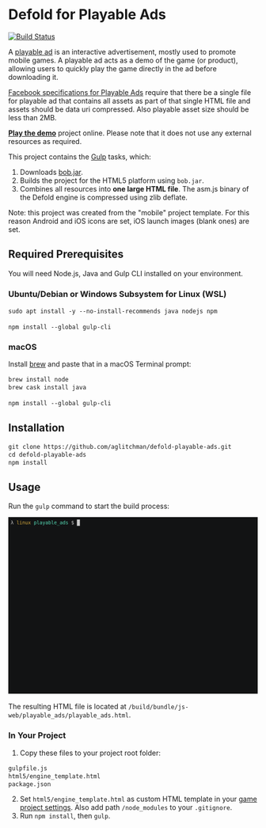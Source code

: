 # Defold for Playable Ads

[![Build Status](https://travis-ci.com/aglitchman/defold-playable-ads.svg?branch=master)](https://travis-ci.com/aglitchman/defold-playable-ads)

A [playable ad](https://learn.g2crowd.com/playable-ads) is an interactive advertisement, mostly used to promote mobile games. A playable ad acts as a demo of the game (or product), allowing users to quickly play the game directly in the ad before downloading it.

[Facebook specifications for Playable Ads](https://www.facebook.com/business/help/412951382532338?helpref=faq_content) require that there be a single file for playable ad that contains all assets as part of that single HTML file and assets should be data uri compressed. Also playable asset size should be less than 2MB.

[**Play the demo**](https://aglitchman.github.io/defold-playable-ads/) project online. Please note that it does not use any external resources as required.

This project contains the [Gulp](https://gulpjs.com/) tasks, which:
1. Downloads [bob.jar](https://d.defold.com/stable/).
2. Builds the project for the HTML5 platform using `bob.jar`.
3. Combines all resources into **one large HTML file**. The asm.js binary of the Defold engine is compressed using zlib deflate.

Note: this project was created from the "mobile" project template. For this reason Android and iOS icons are set, iOS launch images (blank ones) are set.

## Required Prerequisites

You will need Node.js, Java and Gulp CLI installed on your environment.

### Ubuntu/Debian or Windows Subsystem for Linux (WSL)

```
sudo apt install -y --no-install-recommends java nodejs npm

npm install --global gulp-cli
```

### macOS

Install [brew](https://brew.sh/) and paste that in a macOS Terminal prompt:

```
brew install node
brew cask install java

npm install --global gulp-cli
```

## Installation

```
git clone https://github.com/aglitchman/defold-playable-ads.git
cd defold-playable-ads
npm install
```

## Usage

Run the `gulp` command to start the build process:

![Command line](docs/gulp.gif)

The resulting HTML file is located at `/build/bundle/js-web/playable_ads/playable_ads.html`.

### In Your Project

1. Copy these files to your project root folder:
```
gulpfile.js
html5/engine_template.html
package.json
```
2. Set `html5/engine_template.html` as custom HTML template in your [game project settings](https://www.defold.com/manuals/html5/). Also add path `/node_modules` to your `.gitignore`.
3. Run `npm install`, then `gulp`.
